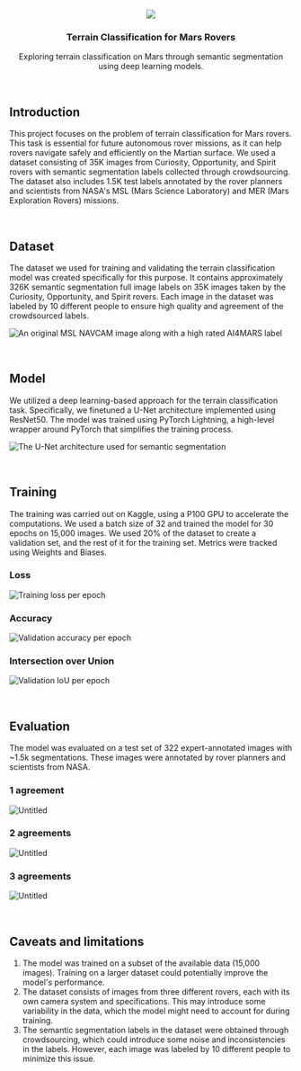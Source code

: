 <!--- Banner -->
<br />
<p align="center">
  <a href="#"><img src="https://i.ibb.co/RDwV3cH/image.png"></a>
  <h3 align="center">Terrain Classification for Mars Rovers</h3>
  <p align="center">Exploring terrain classification on Mars through semantic segmentation using deep learning models.</p>
</p>

<!--- Introduction --><br />
## Introduction

This project focuses on the problem of terrain classification for Mars rovers. This task is essential for future autonomous rover missions, as it can help rovers navigate safely and efficiently on the Martian surface. We used a dataset consisting of 35K images from Curiosity, Opportunity, and Spirit rovers with semantic segmentation labels collected through crowdsourcing. The dataset also includes 1.5K test labels annotated by the rover planners and scientists from NASA's MSL (Mars Science Laboratory) and MER (Mars Exploration Rovers) missions.


<!--- Dataset --><br />
## Dataset

The dataset we used for training and validating the terrain classification model was created specifically for this purpose. It contains approximately 326K semantic segmentation full image labels on 35K images taken by the Curiosity, Opportunity, and Spirit rovers. Each image in the dataset was labeled by 10 different people to ensure high quality and agreement of the crowdsourced labels.

![An original MSL NAVCAM image along with a high rated AI4MARS label](assets/Untitled%201.png)

<!--- Model --><br />
## Model

We utilized a deep learning-based approach for the terrain classification task. Specifically, we finetuned a U-Net architecture implemented using ResNet50. The model was trained using PyTorch Lightning, a high-level wrapper around PyTorch that simplifies the training process.


![The U-Net architecture used for semantic segmentation](assets/Untitled%202.png)


<!--- Training --><br />
## Training

The training was carried out on Kaggle, using a P100 GPU to accelerate the computations. We used a batch size of 32 and trained the model for 30 epochs on 15,000 images. We used 20% of the dataset to create a validation set, and the rest of it for the training set. Metrics were tracked using Weights and Biases.

### Loss


![Training loss per epoch](assets/Untitled%203.png)


### Accuracy


![Validation accuracy per epoch](assets/Untitled%205.png)


### Intersection over Union


![Validation IoU per epoch](assets/Untitled%206.png)


<!--- Evaluation --><br />
## Evaluation

The model was evaluated on a test set of 322 expert-annotated images with ~1.5k segmentations. These images were annotated by rover planners and scientists from NASA.

### 1 agreement


![Untitled](assets/Untitled%209.png)


### 2 agreements


![Untitled](assets/Untitled%2010.png)


### 3 agreements


![Untitled](assets/Untitled%2011.png)


<!--- Caveats and limitations --><br />
## Caveats and limitations

1. The model was trained on a subset of the available data (15,000 images). Training on a larger dataset could potentially improve the model's performance.
2. The dataset consists of images from three different rovers, each with its own camera system and specifications. This may introduce some variability in the data, which the model might need to account for during training.
3. The semantic segmentation labels in the dataset were obtained through crowdsourcing, which could introduce some noise and inconsistencies in the labels. However, each image was labeled by 10 different people to minimize this issue.
